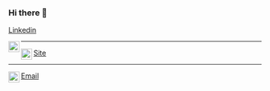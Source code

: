 
### Hi there 👋
<a target="_blank" href="https://www.linkedin.com/in/miguel-araujo-462303177/">Linkedin</a>

<a target="_blank" href="https://www.linkedin.com/in/miguel-araujo-462303177/">
  <img align="left" alt="LinkdeIN" width="22px" src="https://cdn.jsdelivr.net/npm/simple-icons@v3/icons/linkedin.svg" />
</a>

<hr>

<a  target="_blank" href="https://mig1998.github.io/">Site</a>
<a target="_blank" href="https://mig1998.github.io/">
  <img align="left" alt="Site" width="22px" src="https://cdn.jsdelivr.net/npm/simple-icons@3.7.0/icons/sitepoint.svg" />
</a>

<hr>

<a  target="_blank"  href="mailto:miguelaras@hotmail.com">Email</a>
<a target="_blank" href="mailto:miguelaras@hotmail.com">
  <img align="left" alt="hotmail" width="22px" src="https://cdn.jsdelivr.net/npm/simple-icons@v3/icons/gmail.svg" />
</a>


<!--
**mig1998/mig1998** is a ✨ _special_ ✨ repository because its `README.md` (this file) appears on your GitHub profile.



Here are some ideas to get you started:

- 🔭 I’m currently working on ...
- 🌱 I’m currently learning ...
- 👯 I’m looking to collaborate on ...
- 🤔 I’m looking for help with ...
- 💬 Ask me about ...
- 📫 How to reach me: ...
- 😄 Pronouns: ...
- ⚡ Fun fact: ...
-->
